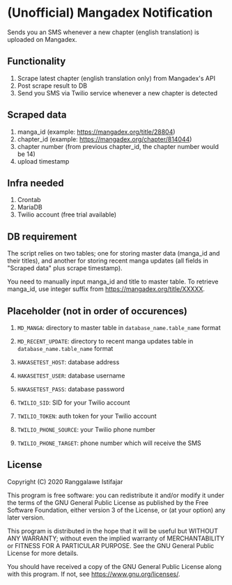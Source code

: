 # (Unofficial) Mangadex Notification
Sends you an SMS whenever a new chapter (english translation) is uploaded on Mangadex.

## Functionality
1. Scrape latest chapter (english translation only) from Mangadex's API
2. Post scrape result to DB
3. Send you SMS via Twilio service whenever a new chapter is detected

## Scraped data
1. manga_id (example: https://mangadex.org/title/28804)
2. chapter_id (example: https://mangadex.org/chapter/814044)
3. chapter number (from previous chapter_id, the chapter number would be 14)
4. upload timestamp

## Infra needed
1. Crontab
2. MariaDB
3. Twilio account (free trial available)

## DB requirement
The script relies on two tables; one for storing master data (manga_id and their titles), and another for storing recent manga updates (all fields in "Scraped data" plus scrape timestamp).

You need to manually input manga_id and title to master table. To retrieve manga_id, use integer suffix from https://mangadex.org/title/XXXXX.

## Placeholder (not in order of occurences)
1. `MD_MANGA`: directory to master table in `database_name.table_name` format

2. `MD_RECENT_UPDATE`: directory to recent manga updates table in `database_name.table_name` format

3. `HAKASETEST_HOST`: database address

4. `HAKASETEST_USER`: database username

5. `HAKASETEST_PASS`: database password

6. `TWILIO_SID`: SID for your Twilio account

7. `TWILIO_TOKEN`: auth token for your Twilio account

8. `TWILIO_PHONE_SOURCE`: your Twilio phone number

9. `TWILIO_PHONE_TARGET`: phone number which will receive the SMS

## License 
Copyright (C) 2020 Ranggalawe Istifajar

This program is free software: you can redistribute it and/or modify it under the terms of the GNU General Public License as published by the Free Software Foundation, either version 3 of the License, or (at your option) any later version.

This program is distributed in the hope that it will be useful but WITHOUT ANY WARRANTY; without even the implied warranty of MERCHANTABILITY or FITNESS FOR A PARTICULAR PURPOSE.  See the GNU General Public License for more details.

You should have received a copy of the GNU General Public License along with this program.  If not, see https://www.gnu.org/licenses/.